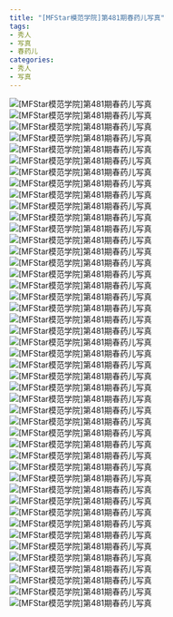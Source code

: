 ```yaml
---
title: "[MFStar模范学院]第481期春药儿写真"
tags: 
- 秀人
- 写真
- 春药儿
categories:
- 秀人
- 写真
---
```


![[MFStar模范学院]第481期春药儿写真](https://img.ilovese.xyz/1734707621572.webp)
![[MFStar模范学院]第481期春药儿写真](https://img.ilovese.xyz/1734707623150.webp)
![[MFStar模范学院]第481期春药儿写真](https://img.ilovese.xyz/1734707624381.webp)
![[MFStar模范学院]第481期春药儿写真](https://img.ilovese.xyz/1734707625659.webp)
![[MFStar模范学院]第481期春药儿写真](https://img.ilovese.xyz/1734707627500.webp)
![[MFStar模范学院]第481期春药儿写真](https://img.ilovese.xyz/1734707629569.webp)
![[MFStar模范学院]第481期春药儿写真](https://img.ilovese.xyz/1734707631443.webp)
![[MFStar模范学院]第481期春药儿写真](https://img.ilovese.xyz/1734707632848.webp)
![[MFStar模范学院]第481期春药儿写真](https://img.ilovese.xyz/1734707634115.webp)
![[MFStar模范学院]第481期春药儿写真](https://img.ilovese.xyz/1734707635825.webp)
![[MFStar模范学院]第481期春药儿写真](https://img.ilovese.xyz/1734707637621.webp)
![[MFStar模范学院]第481期春药儿写真](https://img.ilovese.xyz/1734707639344.webp)
![[MFStar模范学院]第481期春药儿写真](https://img.ilovese.xyz/1734707641113.webp)
![[MFStar模范学院]第481期春药儿写真](https://img.ilovese.xyz/1734707642807.webp)
![[MFStar模范学院]第481期春药儿写真](https://img.ilovese.xyz/1734707644588.webp)
![[MFStar模范学院]第481期春药儿写真](https://img.ilovese.xyz/1734707645869.webp)
![[MFStar模范学院]第481期春药儿写真](https://img.ilovese.xyz/1734707647128.webp)
![[MFStar模范学院]第481期春药儿写真](https://img.ilovese.xyz/1734707648689.webp)
![[MFStar模范学院]第481期春药儿写真](https://img.ilovese.xyz/1734707649998.webp)
![[MFStar模范学院]第481期春药儿写真](https://img.ilovese.xyz/1734707651366.webp)
![[MFStar模范学院]第481期春药儿写真](https://img.ilovese.xyz/1734707652883.webp)
![[MFStar模范学院]第481期春药儿写真](https://img.ilovese.xyz/1734707654115.webp)
![[MFStar模范学院]第481期春药儿写真](https://img.ilovese.xyz/1734707655625.webp)
![[MFStar模范学院]第481期春药儿写真](https://img.ilovese.xyz/1734707657392.webp)
![[MFStar模范学院]第481期春药儿写真](https://img.ilovese.xyz/1734707659083.webp)
![[MFStar模范学院]第481期春药儿写真](https://img.ilovese.xyz/1734707660425.webp)
![[MFStar模范学院]第481期春药儿写真](https://img.ilovese.xyz/1734707662057.webp)
![[MFStar模范学院]第481期春药儿写真](https://img.ilovese.xyz/1734707663336.webp)
![[MFStar模范学院]第481期春药儿写真](https://img.ilovese.xyz/1734707665021.webp)
![[MFStar模范学院]第481期春药儿写真](https://img.ilovese.xyz/1734707666848.webp)
![[MFStar模范学院]第481期春药儿写真](https://img.ilovese.xyz/1734707668256.webp)
![[MFStar模范学院]第481期春药儿写真](https://img.ilovese.xyz/1734707669646.webp)
![[MFStar模范学院]第481期春药儿写真](https://img.ilovese.xyz/1734707670972.webp)
![[MFStar模范学院]第481期春药儿写真](https://img.ilovese.xyz/1734707672208.webp)
![[MFStar模范学院]第481期春药儿写真](https://img.ilovese.xyz/1734707674001.webp)
![[MFStar模范学院]第481期春药儿写真](https://img.ilovese.xyz/1734707675266.webp)
![[MFStar模范学院]第481期春药儿写真](https://img.ilovese.xyz/1734707677008.webp)
![[MFStar模范学院]第481期春药儿写真](https://img.ilovese.xyz/1734707678488.webp)
![[MFStar模范学院]第481期春药儿写真](https://img.ilovese.xyz/1734707679812.webp)
![[MFStar模范学院]第481期春药儿写真](https://img.ilovese.xyz/1734707681604.webp)
![[MFStar模范学院]第481期春药儿写真](https://img.ilovese.xyz/1734707683468.webp)
![[MFStar模范学院]第481期春药儿写真](https://img.ilovese.xyz/1734707685358.webp)
![[MFStar模范学院]第481期春药儿写真](https://img.ilovese.xyz/1734707687002.webp)
![[MFStar模范学院]第481期春药儿写真](https://img.ilovese.xyz/1734707688774.webp)
![[MFStar模范学院]第481期春药儿写真](https://img.ilovese.xyz/1734707690664.webp)
